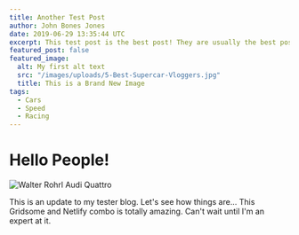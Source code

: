 ```yaml
---
title: Another Test Post
author: John Bones Jones
date: 2019-06-29 13:35:44 UTC
excerpt: This test post is the best post! They are usually the best posts...
featured_post: false
featured_image:
  alt: My first alt text
  src: "/images/uploads/5-Best-Supercar-Vloggers.jpg"
  title: This is a Brand New Image
tags:
  - Cars
  - Speed
  - Racing
---
```

# Hello People!

![Walter Rohrl Audi Quattro](/images/uploads/Walter-Rohrl-Rally-Legend.jpg "Walter driving like a lunatic!")

This is an update to my tester blog. Let's see how things are... This Gridsome and Netlify combo is totally amazing. Can't wait until I'm an expert at it.
